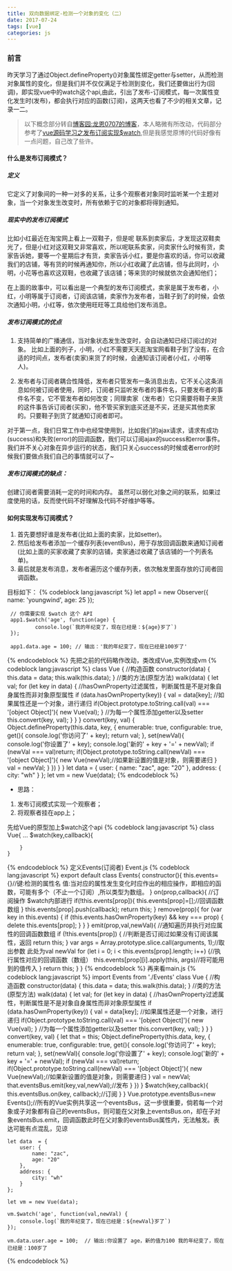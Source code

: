 ```yaml
---
title: 双向数据绑定-检测一个对象的变化（二）
date: 2017-07-24
tags: [vue]
categories: js
---
```

### 前言
昨天学习了通过Object.defineProperty()对象属性绑定getter与setter，从而检测对象属性的变化，但是我们并不仅仅满足于检测到变化，我们还要做出行为(回调)，即实现vue中的watch这个api,由此，引出了发布-订阅模式，每一次属性变化发生时(发布)，都会执行对应的函数(订阅)，这两天也看了不少的相关文章，记录一二。

>以下概念部分转自[博客园:龙恩0707的博客](http://www.cnblogs.com/tugenhua0707/p/4687947.html)，本人略微有所改动，代码部分参考了[vue源码学习之发布订阅实现$watch](https://segmentfault.com/a/1190000008808297),但是我感觉原博的代码好像有一点问题，自己改了些许。

#### 什么是发布订阅模式？

##### 定义

它定义了对象间的一种一对多的关系，让多个观察者对象同时监听某一个主题对象，当一个对象发生改变时，所有依赖于它的对象都将得到通知。

##### 现实中的发布订阅模式

比如小红最近在淘宝网上看上一双鞋子，但是呢 联系到卖家后，才发现这双鞋卖光了，但是小红对这双鞋又非常喜欢，所以呢联系卖家，问卖家什么时候有货，卖家告诉她，要等一个星期后才有货，卖家告诉小红，要是你喜欢的话，你可以收藏我们的店铺，等有货的时候再通知你，所以小红收藏了此店铺，但与此同时，小明，小花等也喜欢这双鞋，也收藏了该店铺；等来货的时候就依次会通知他们；

在上面的故事中，可以看出是一个典型的发布订阅模式，卖家是属于发布者，小红，小明等属于订阅者，订阅该店铺，卖家作为发布者，当鞋子到了的时候，会依次通知小明，小红等，依次使用旺旺等工具给他们发布消息。

##### 发布订阅模式的优点

1. 支持简单的广播通信，当对象状态发生改变时，会自动通知已经订阅过的对象。
比如上面的列子，小明，小红不需要天天逛淘宝网看鞋子到了没有，在合适的时间点，发布者(卖家)来货了的时候，会通知该订阅者(小红，小明等人)。

2. 发布者与订阅者耦合性降低，发布者只管发布一条消息出去，它不关心这条消息如何被订阅者使用，同时，订阅者只监听发布者的事件名，只要发布者的事件名不变，它不管发布者如何改变；同理卖家（发布者）它只需要将鞋子来货的这件事告诉订阅者(买家)，他不管买家到底买还是不买，还是买其他卖家的。只要鞋子到货了就通知订阅者即可。

对于第一点，我们日常工作中也经常使用到，比如我们的ajax请求，请求有成功(success)和失败(error)的回调函数，我们可以订阅ajax的success和error事件。我们并不关心对象在异步运行的状态，我们只关心success的时候或者error的时候我们要做点我们自己的事情就可以了~

##### 发布订阅模式的缺点：

创建订阅者需要消耗一定的时间和内存。
虽然可以弱化对象之间的联系，如果过度使用的话，反而使代码不好理解及代码不好维护等等。

#### 如何实现发布订阅模式？

1. 首先要想好谁是发布者(比如上面的卖家，比如setter)。
2. 然后给发布者添加一个缓存列表(eventBus)，用于存放回调函数来通知订阅者(比如上面的买家收藏了卖家的店铺，卖家通过收藏了该店铺的一个列表名单)。
3. 最后就是发布消息，发布者遍历这个缓存列表，依次触发里面存放的订阅者回调函数。

目标如下：
{% codeblock lang:javascript %}
    let app1 = new Observer({
             name: 'youngwind',
             age: 25
     });

     // 你需要实现 $watch 这个 API
     app1.$watch('age', function(age) {
             console.log(`我的年纪变了，现在已经是：${age}岁了`)
     });

     app1.data.age = 100; // 输出：'我的年纪变了，现在已经是100岁了'
{% endcodeblock %} 
先把之前的代码略作改动，类改成Vue,实例改成vm
{% codeblock lang:javascript %}
    class Vue {
        //构造函数
        constructor(data) {
            this.data = data;
            this.walk(this.data);
        }
    //类的方法(原型方法)
        walk(data) {
            let val;
            for (let key in data) {
                //hasOwnProperty过滤属性，判断属性是不是对象自身属性而非对象原型属性
                if (data.hasOwnProperty(key)) {
                    val = data[key];
                    //如果属性还是一个对象，进行递归
                    if(Object.prototype.toString.call(val) === '[object Object]'){
                        new Vue(val);
                    }
                    //为每一个属性添加getter以及setter
                    this.convert(key, val);
                }
            }
        }
        convert(key, val) {
            Object.defineProperty(this.data, key, {
                enumerable: true,
                configurable: true,
                get(){
                    console.log('你访问了' + key);
                    return val;
                },
                set(newVal){
                    console.log('你设置了' + key);
                    console.log('新的' + key + '=' + newVal);
                    if (newVal === val)return;
                    if(Object.prototype.toString.call(newVal) === '[object Object]'){
                      new Vue(newVal);//如果新设置的值是对象，则需要递归
                    }
                    val = newVal;
                }
            })
        }
    }
    let data  = {
        user: {
            name: "zac",
            age: "20"
        },
        address: {
            city: "wh"
        }
    };
    let vm = new Vue(data);
{% endcodeblock %} 
* 思路：

1. 发布订阅模式实现一个观察者；
2. 将观察者挂在app上；

先给Vue的原型加上$watch这个api
{% codeblock lang:javascript %}
    class Vue{
        ...
        $watch(key,callback){
            
        }
    }
{% endcodeblock %} 
定义Events(订阅者) Event.js
{% codeblock lang:javascript %} 
     export default class Events{
        constructor(){
            this.events={}//键:检测的属性名 值:当对应的属性发生变化时应作出的相应操作，即相应的函数，可能有多个（不止一个订阅）,所以类型为数组。
        }
        on(prop,callback){ //订阅操作 $watch内部进行
            if(!this.events[prop]){
                this.events[prop]=[];//回调函数数组
            }
            this.events[prop].push(callback);
            return this;
        }
        remove(prop){
            for (var key in this.events) {
                if (this.events.hasOwnProperty(key) && key === prop) {
                    delete this.events[prop];
                }
            }
        }
        emit(prop,val,newVal){ //通知遍历并执行对应属性的回调函数数组
            if (!this.events[prop]) { //判断是否订阅过如果没有订阅该属性，返回
                return this;
            }
            var args = Array.prototype.slice.call(arguments, 1);//取出参数 此处为val newVal
            for (let i = 0; i < this.events[prop].length; i++) {//执行属性对应的回调函数（数组）
                this.events[prop][i].apply(this, args)//将可能用到的值传入
            }
            return this;
        }
    }
{% endcodeblock %} 
再来看main.js
{% codeblock lang:javascript %}
    import Events from './Events'
    class Vue {
        //构造函数
        constructor(data) {
            this.data = data;
            this.walk(this.data);
        }
        //类的方法(原型方法)
        walk(data) {
            let val;
            for (let key in data) {
                //hasOwnProperty过滤属性，判断属性是不是对象自身属性而非对象原型属性
                if (data.hasOwnProperty(key)) {
                    val = data[key];
                    //如果属性还是一个对象，进行递归
                    if(Object.prototype.toString.call(val) === '[object Object]'){
                        new Vue(val);
                    }
                    //为每一个属性添加getter以及setter
                    this.convert(key, val);
                }
            }
        }
        convert(key, val) {
            let that = this;
            Object.defineProperty(this.data, key, {
                enumerable: true,
                configurable: true,
                get(){
                    console.log('你访问了' + key);
                    return val;
                },
                set(newVal){
                    console.log('你设置了' + key);
                    console.log('新的' + key + '=' + newVal);
                    if (newVal === val)return;
                    if(Object.prototype.toString.call(newVal) === '[object Object]'){
                        new Vue(newVal);//如果新设置的值是对象，则需要递归
                    }
                    val = newVal;
                    that.eventsBus.emit(key,val,newVal);//发布
                }
            })
        }
        $watch(key,callback){
            this.eventsBus.on(key, callback);//订阅
        }
    }
    Vue.prototype.eventsBus=new Events();//所有的Vue实例共享这一个eventsBus，这一步很重要，倘若每一个对象或子对象都有自己的eventsBus，则可能在父对象上eventsBus.on，却在子对象eventsBus.emit，回调函数此时在父对象的eventsBus属性内，无法触发。表达可能有点混乱，见谅

    let data  = {
        user: {
            name: "zac",
            age: "20"
        },
        address: {
            city: "wh"
        }
    };

    let vm = new Vue(data);

    vm.$watch('age', function(val,newVal) {
        console.log(`我的年纪变了，现在已经是：${newVal}岁了`)
    });

    vm.data.user.age = 100;  // 输出:你设置了 age，新的值为100 我的年纪变了，现在已经是：100岁了
{% endcodeblock %} 
